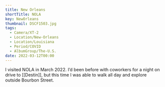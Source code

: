 ```yaml
---
title: New Orleans
shortTitle: NOLA
key: NewOrleans
thumbnail: DSCF1503.jpg
tags:
  - Camera/XT-2
  - Location/New-Orleans
  - Location/Louisiana
  - Period/COVID
  - AlbumGroup/The-U.S.
date: 2022-03-12T00:00
---
```

I visited NOLA in March 2022. I’d been before with coworkers for a night on drive to [[Destin]], but this time I was able to walk all day and explore outside Bourbon Street.
